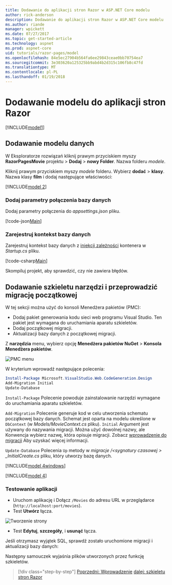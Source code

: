 ```yaml
---
title: Dodawanie do aplikacji stron Razor w ASP.NET Core modelu
author: rick-anderson
description: Dodawanie do aplikacji stron Razor w ASP.NET Core modelu
ms.author: riande
manager: wpickett
ms.date: 07/27/2017
ms.topic: get-started-article
ms.technology: aspnet
ms.prod: aspnet-core
uid: tutorials/razor-pages/model
ms.openlocfilehash: 84e5ec27904b564fa6ee29843ceae0bb70754ea7
ms.sourcegitcommit: 3e303620a125325bb9abd4b2d315c106fb8c47fd
ms.translationtype: MT
ms.contentlocale: pl-PL
ms.lasthandoff: 01/19/2018
---
```

# <a name="adding-a-model-to-a-razor-pages-app"></a>Dodawanie modelu do aplikacji stron Razor

[!INCLUDE[model1](../../includes/RP/model1.md)]

## <a name="add-a-data-model"></a>Dodawanie modelu danych

W Eksploratorze rozwiązań kliknij prawym przyciskiem myszy **RazorPagesMovie** projektu > **Dodaj** > **nowy Folder**. Nazwa folderu *modele*.

Kliknij prawym przyciskiem myszy *modele* folderu. Wybierz **dodać** > **klasy**. Nazwa klasy **film** i dodaj następujące właściwości:

[!INCLUDE[model 2](../../includes/RP/model2.md)]

<a name="cs"></a>
### <a name="add-a-database-connection-string"></a>Dodaj parametry połączenia bazy danych

Dodaj parametry połączenia do *appsettings.json* pliku.

[!code-json[Main](../../tutorials/razor-pages/razor-pages-start/sample/RazorPagesMovie/appsettings.json?highlight=8-10)]

<a name="reg"></a>
###  <a name="register-the-database-context"></a>Zarejestruj kontekst bazy danych

Zarejestruj kontekst bazy danych z [iniekcji zależności](xref:fundamentals/dependency-injection) kontenera w *Startup.cs* pliku.

[!code-csharp[Main](../../tutorials/razor-pages/razor-pages-start/sample/RazorPagesMovie/Startup.cs?name=snippet_ConfigureServices&highlight=3-5,7-9)]

Skompiluj projekt, aby sprawdzić, czy nie zawiera błędów.

<a name="pmc"></a>
## <a name="add-scaffold-tooling-and-perform-initial-migration"></a>Dodawanie szkieletu narzędzi i przeprowadzić migrację początkowej

W tej sekcji można użyć do konsoli Menedżera pakietów (PMC):

* Dodaj pakiet generowania kodu sieci web programu Visual Studio. Ten pakiet jest wymagana do uruchamiania aparatu szkieletów.
* Dodaj początkowej migracji.
* Aktualizacji bazy danych z początkowej migracji.

Z **narzędzia** menu, wybierz opcję **Menedżera pakietów NuGet** > **Konsola Menedżera pakietów**.

  ![PMC menu](../first-mvc-app/adding-model/_static/pmc.png)

W kryterium wprowadź następujące polecenia:

```powershell
Install-Package Microsoft.VisualStudio.Web.CodeGeneration.Design
Add-Migration Initial
Update-Database
```

`Install-Package` Polecenie powoduje zainstalowanie narzędzi wymagane do uruchamiania aparatu szkieletów.

`Add-Migration` Polecenie generuje kod w celu utworzenia schematu początkowej bazy danych. Schemat jest oparta na modelu określone w `DbContext` (w *Models/MovieContext.cs* pliku). `Initial` Argument jest używany do nazywania migracji. Można użyć dowolnej nazwy, ale Konwencja wybierz nazwę, która opisuje migracji. Zobacz [wprowadzenie do migracji](xref:data/ef-mvc/migrations#introduction-to-migrations) Aby uzyskać więcej informacji.

`Update-Database` Polecenia `Up` metody w *migracje /\<sygnatury czasowej > _InitialCreate.cs* pliku, który utworzy bazę danych.

[!INCLUDE[model 4windows](../../includes/RP/model4Win.md)]

[!INCLUDE[model 4](../../includes/RP/model4tbl.md)]

<a name="test"></a>
### <a name="test-the-app"></a>Testowanie aplikacji

* Uruchom aplikację i Dołącz `/Movies` do adresu URL w przeglądarce (`http://localhost:port/movies`).
* Test **Utwórz** łącza.

 ![Tworzenie strony](../../tutorials/razor-pages/model/_static/conan.png)

<a name="scaffold"></a>

* Test **Edytuj**, **szczegóły**, i **usunąć** łącza.

Jeśli otrzymasz wyjątek SQL, sprawdź zostało uruchomione migracji i aktualizacji bazy danych:

Następny samouczek wyjaśnia plików utworzonych przez funkcję szkieletów.

>[!div class="step-by-step"]
[Poprzedni: Wprowadzenie](xref:tutorials/razor-pages/razor-pages-start)
[dalej: szkieletu stron Razor](xref:tutorials/razor-pages/page)    
